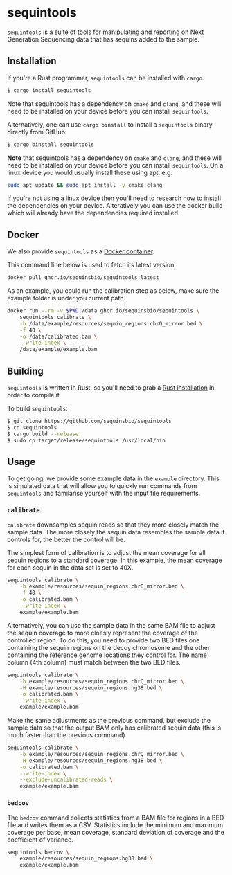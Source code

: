 # sequintools

`sequintools` is a suite of tools for manipulating and reporting on Next
Generation Sequencing data that has sequins added to the sample.

## Installation

If you're a Rust programmer, `sequintools` can be installed with `cargo`.

```sh
$ cargo install sequintools
```

Note that sequintools has a dependency on `cmake` and `clang`, and these will
need to be installed on your device before you can install `sequintools`.

Alternatively, one can use `cargo binstall` to install a `sequintools` binary
directly from GitHub:

```sh
$ cargo binstall sequintools
```

**Note** that sequintools has a dependency on `cmake` and `clang`, and these
will need to be installed on your device before you can install `sequintools`.
On a linux device you would usually install these using apt, e.g.

```sh
sudo apt update && sudo apt install -y cmake clang
```

If you're not using a linux device then you'll need to research how to install
the dependencies on your device. Alteratively you can use the docker build
which will already have the dependencies required installed.

## Docker

We also provide `sequintools` as a [Docker container](https://github.com/orgs/sequinsbio/packages/container/package/sequintools).

This command line below is used to fetch its latest version.

```sh
docker pull ghcr.io/sequinsbio/sequintools:latest
```

As an example, you could run the calibration step as below, make sure the example folder is under you current path.

```sh
docker run --rm -v $PWD:/data ghcr.io/sequinsbio/sequintools \
    sequintools calibrate \
    -b /data/example/resources/sequin_regions.chrQ_mirror.bed \
    -f 40 \
    -o /data/calibrated.bam \
    --write-index \
    /data/example/example.bam
```

## Building

`sequintools` is written in Rust, so you'll need to grab a [Rust
installation](https://www.rust-lang.org/) in order to compile it.

To build `sequintools`:

```sh
$ git clone https://github.com/sequinsbio/sequintools
$ cd sequintools
$ cargo build --release
$ sudo cp target/release/sequintools /usr/local/bin
```

## Usage

To get going, we provide some example data in the `example` directory. This is
simulated data that will allow you to quickly run commands from `sequintools`
and familarise yourself with the input file requirements.

### `calibrate`

`calibrate` downsamples sequin reads so that they more closely match the sample
data. The more closely the sequin data resembles the sample data it controls
for, the better the control will be.

The simplest form of calibration is to adjust the mean coverage for all sequin
regions to a standard coverage. In this example, the mean coverage for each
sequin in the data set is set to 40X.

```sh
sequintools calibrate \
    -b example/resources/sequin_regions.chrQ_mirror.bed \
    -f 40 \
    -o calibrated.bam \
    --write-index \
    example/example.bam
```

Alternatively, you can use the sample data in the same BAM file to adjust the
sequin coverage to more cloesly represent the coverage of the controlled region.
To do this, you need to provide two BED files one containing the sequin regions
on the decoy chromosome and the other containing the reference genome locations
they control for. The name column (4th column) must match between the two BED
files.

```sh
sequintools calibrate \
    -b example/resources/sequin_regions.chrQ_mirror.bed \
    -H example/resources/sequin_regions.hg38.bed \
    -o calibrated.bam \
    --write-index \
    example/example.bam
```

Make the same adjustments as the previous command, but exclude the sample data
so that the output BAM only has calibrated sequin data (this is much faster than
the previous command).

```sh
sequintools calibrate \
    -b example/resources/sequin_regions.chrQ_mirror.bed \
    -H example/resources/sequin_regions.hg38.bed \
    -o calibrated.bam \
    --write-index \
    --exclude-uncalibrated-reads \
    example/example.bam
```

### `bedcov`

The `bedcov` command collects statistics from a BAM file for regions in a BED
file and writes them as a CSV. Statistics include the minimum and maximum
coverage per base, mean coverage, standard deviation of coverage and the
coefficient of variance.

```sh
sequintools bedcov \
    example/resources/sequin_regions.hg38.bed \
    example/example.bam
```
